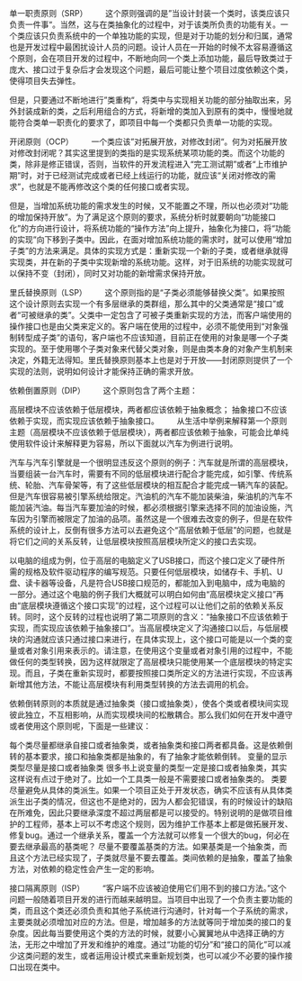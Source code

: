 单一职责原则（SRP）
　　这个原则强调的是”当设计封装一个类时，该类应该只负责一件事“。当然，这与在类抽象化的过程中，对于该类所负责的功能有关。一个类应该只负责系统中的一个单独功能的实现，但是对于功能的划分和归属，通常也是开发过程中最困扰设计人员的问题。设计人员在一开始的时候不太容易遵循这个原则，会在项目开发的过程中，不断地向同一个类上添加功能，最后导致类过于庞大、接口过于复杂后才会发现这个问题，最后可能让整个项目过度依赖这个类，使得项目失去弹性。

但是，只要通过不断地进行”类重构“，将类中与实现相关功能的部分抽取出来，另外封装成新的类，之后利用组合的方式，将新增的类加入到原有的类中，慢慢地就能符合类单一职责化的要求了，即项目中每一个类都只负责单一功能的实现。

开闭原则（OCP）
　　一个类应该”对拓展开放，对修改封闭“。何为对拓展开放对修改封闭呢？其实这里提到的类指的是实现系统某项功能的类。而这个功能的类，除非是修正错误，否则，当软件的开发流程进入“完工测试期”或者“上市维护期”时，对于已经测试完成或者已经上线运行的功能，就应该“关闭对修改的需求”，也就是不能再修改这个类的任何接口或者实现。

但是，当增加系统功能的需求发生的时候，又不能置之不理，所以也必须对“功能的增加保持开放”。为了满足这个原则的要求，系统分析时就要朝向“功能接口化”的方向进行设计，将系统功能的“操作方法”向上提升，抽象化为接口，将“功能的实现”向下移到子类中。因此，在面对增加系统功能的需求时，就可以使用“增加子类”的方法来满足。具体的实现方式是：重新实现一个新的子类，或者继承就得实现类，并在新的子类中实现新增的系统功能。这样，对于旧系统的功能实现就可以保持不变（封闭），同时又对功能的新增需求保持开放。

里氏替换原则（LSP）
　　这个原则指的是“子类必须能够替换父类”。如果按照这个设计原则去实现一个有多层继承的类群组，那么其中的父类通常是“接口”或者“可被继承的类”。父类中一定包含了可被子类重新实现的方法，而客户端使用的操作接口也是由父类来定义的。客户端在使用的过程中，必须不能使用到“对象强制转型成子类”的语句，客户端也不应该知道，目前正在使用的对象是哪一个子类实现的。至于使用哪个子类对象来代替父类对象，则是由类本身的对象产生机制来决定，外籍无法得知。里氏替换原则基本上也是对于开放——封闭原则提供了一个实现的法则，说明如何设计才能保持正确的需求开放。

依赖倒置原则（DIP）
　　这个原则包含了两个主题：

高层模块不应该依赖于低层模块，两者都应该依赖于抽象概念；
抽象接口不应该依赖于实现，而实现应该依赖于抽象接口。
　　从生活中举例来解释第一个原则主题（高层模块不应该依赖于低层模块），两者都应该依赖于抽象，可能会比单纯使用软件设计来解释更为容易，所以下面就以汽车为例进行说明。

汽车与汽车引擎就是一个很明显违反这个原则的例子：汽车就是所谓的高层模块，当要组装一台汽车时，需要有不同的低层模块进行配合才能完成，如引擎、传统系统、轮胎、汽车骨架等，有了这些低层模块的相互配合才能完成一辆汽车的装配。但是汽车很容易被引擎系统给限定。汽油机的汽车不能加装柴油，柴油机的汽车不能加装汽油。每当汽车要加油的时候，都必须根据引擎来选择不同的加油设施，汽车因为引擎而被限定了加油的品项。虽然这是一个很难去改变的例子，但是在软件系统的设计上，反倒有很多方法可以去避免这个“高层依赖于低层”的问题，也就是将它们之间的关系反转，让低层模块按照高层模块所定义的接口去实现。

以电脑的组成为例，位于高层的电脑定义了USB接口，而这个接口定义了硬件所需的规格及软件驱动程序的编写规范。只要任何低层模块，如储存卡、手机、U盘、读卡器等设备，凡是符合USB接口规范的，都能加入到电脑中，成为电脑的一部分。通过这个电脑的例子我们大概就可以明白如何由“高层模块定义接口”再由“底层模块遵循这个接口实现”的过程，这个过程可以让他们之前的依赖关系反转。同时，这个反转的过程也说明了第二项原则的含义：“抽象接口不应该依赖于实现，而实现应该依赖于抽象接口”。当高层模块定义了沟通接口以后，与低层模块的沟通就应该只通过接口来进行，在具体实现上，这个接口可能是以一个类的变量或者对象引用来表示的。请注意，在使用这个变量或者对象引用的过程中，不能做任何的类型转换，因为这样就限定了高层模块只能使用某一个底层模块的特定实现。而且，子类在重新实现时，都要按照接口类所定义的方法进行实现，不应该再新增其他方法，不能让高层模块有利用类型转换的方法去调用的机会。

依赖倒转原则的本质就是通过抽象类（接口或抽象类），使各个类或者模块间实现彼此独立，不互相影响，从而实现模块间的松散耦合。那么我们如何在开发中遵守或者使用这个原则呢，下面是一些建议：

每个类尽量都继承自接口或者抽象类，或者抽象类和接口两者都具备。这是依赖倒转的基本要求，接口和抽象类都是抽象的，有了抽象才能依赖倒转。
变量的显示类型尽量是接口或者抽象类
很多书上说变量的类型一定是接口或者抽象类，其实这样说有点过于绝对了。比如一个工具类一般是不需要接口或者抽象类的。
类要尽量避免从具体的类派生。如果一个项目正处于开发状态，确实不应该有从具体类派生出子类的情况，但这也不是绝对的，因为人都会犯错误，有的时候设计的缺陷在所难免，因此只要继承深度不超过两层都是可以接受的。特别说明的是做项目维护的工程师，基本上可以不考虑这个规则，因为维护工作基本上都是做拓展开发、修复bug。通过一个继承关系，覆盖一个方法就可以修复一个很大的bug，何必在要去继承最高的基类呢？
尽量不要覆盖基类的方法。如果基类是一个抽象类，而且这个方法已经实现了，子类就尽量不要去覆盖。类间依赖的是抽象，覆盖了抽象方法，对依赖的稳定性会产生一定的影响。

接口隔离原则（ISP）
　　“客户端不应该被迫使用它们用不到的接口方法。”这个问题一般随着项目开发的进行而越来越明显。当项目中出现了一个负责主要功能的类，而且这个类还必须负责和其他子系统进行沟通时，针对每一个子系统的需求，主要类就必须增加对应的方法。但是，增加越多的方法就等同于增加类的接口的复杂度。因此每当要使用这个类的方法的时候，就要小心翼翼地从中选择正确的方法，无形之中增加了开发和维护的难度。通过“功能的切分”和“接口的简化”可以减少这类问题的发生，或者运用设计模式来重新规划类，也可以减少不必要的操作接口出现在类中。